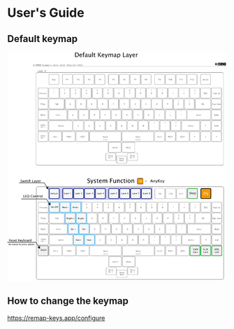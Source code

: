 # User's Guide


## Default keymap
  <img src="img/keymap.png" alt="img" title="Install 91 switch sockets" width=700>

## How to change the keymap


  https://remap-keys.app/configure




